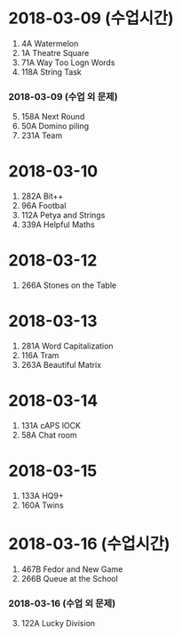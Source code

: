 # 2018-03-09 (수업시간)

1. 4A Watermelon
2. 1A Theatre Square
3. 71A Way Too Logn Words
4. 118A String Task

### 2018-03-09 (수업 외 문제)

5. 158A Next Round
6. 50A Domino piling
7. 231A Team


# 2018-03-10

1. 282A Bit++
2. 96A Footbal
3. 112A Petya and Strings
4. 339A Helpful Maths


# 2018-03-12

1. 266A Stones on the Table


# 2018-03-13

1. 281A Word Capitalization
2. 116A Tram
3. 263A Beautiful Matrix


# 2018-03-14

1. 131A cAPS lOCK
2. 58A Chat room


# 2018-03-15

1. 133A HQ9+
2. 160A Twins


# 2018-03-16 (수업시간)

1. 467B Fedor and New Game
2. 266B Queue at the School

### 2018-03-16 (수업 외 문제)

3. 122A Lucky Division